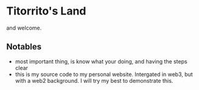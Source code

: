 # Titorrito's Land

and welcome.

## Notables

- most important thing, is know what your doing, and having the steps clear
- this is my source code to my personal website. Intergated in web3, but with a web2 background. I will try my best to demonstrate this.
